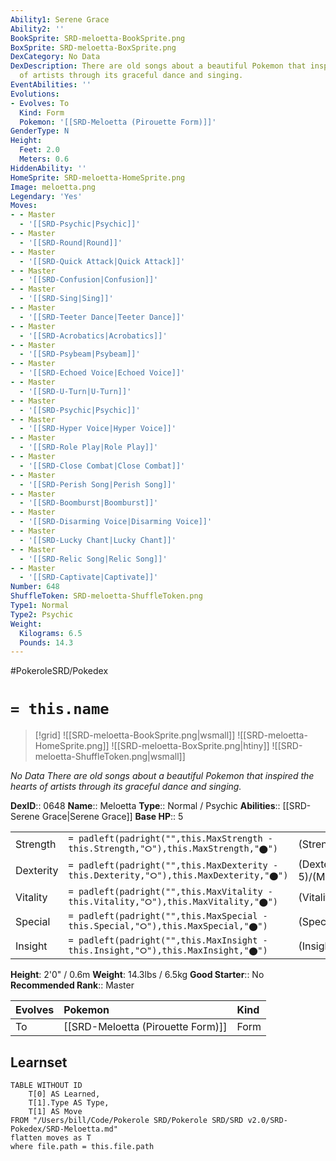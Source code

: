 ```yaml
---
Ability1: Serene Grace
Ability2: ''
BookSprite: SRD-meloetta-BookSprite.png
BoxSprite: SRD-meloetta-BoxSprite.png
DexCategory: No Data
DexDescription: There are old songs about a beautiful Pokemon that inspired the hearts
  of artists through its graceful dance and singing.
EventAbilities: ''
Evolutions:
- Evolves: To
  Kind: Form
  Pokemon: '[[SRD-Meloetta (Pirouette Form)]]'
GenderType: N
Height:
  Feet: 2.0
  Meters: 0.6
HiddenAbility: ''
HomeSprite: SRD-meloetta-HomeSprite.png
Image: meloetta.png
Legendary: 'Yes'
Moves:
- - Master
  - '[[SRD-Psychic|Psychic]]'
- - Master
  - '[[SRD-Round|Round]]'
- - Master
  - '[[SRD-Quick Attack|Quick Attack]]'
- - Master
  - '[[SRD-Confusion|Confusion]]'
- - Master
  - '[[SRD-Sing|Sing]]'
- - Master
  - '[[SRD-Teeter Dance|Teeter Dance]]'
- - Master
  - '[[SRD-Acrobatics|Acrobatics]]'
- - Master
  - '[[SRD-Psybeam|Psybeam]]'
- - Master
  - '[[SRD-Echoed Voice|Echoed Voice]]'
- - Master
  - '[[SRD-U-Turn|U-Turn]]'
- - Master
  - '[[SRD-Psychic|Psychic]]'
- - Master
  - '[[SRD-Hyper Voice|Hyper Voice]]'
- - Master
  - '[[SRD-Role Play|Role Play]]'
- - Master
  - '[[SRD-Close Combat|Close Combat]]'
- - Master
  - '[[SRD-Perish Song|Perish Song]]'
- - Master
  - '[[SRD-Boomburst|Boomburst]]'
- - Master
  - '[[SRD-Disarming Voice|Disarming Voice]]'
- - Master
  - '[[SRD-Lucky Chant|Lucky Chant]]'
- - Master
  - '[[SRD-Relic Song|Relic Song]]'
- - Master
  - '[[SRD-Captivate|Captivate]]'
Number: 648
ShuffleToken: SRD-meloetta-ShuffleToken.png
Type1: Normal
Type2: Psychic
Weight:
  Kilograms: 6.5
  Pounds: 14.3
---
```


#PokeroleSRD/Pokedex

# `= this.name`

> [!grid]
> ![[SRD-meloetta-BookSprite.png|wsmall]]
> ![[SRD-meloetta-HomeSprite.png]]
> ![[SRD-meloetta-BoxSprite.png|htiny]]
> ![[SRD-meloetta-ShuffleToken.png|wsmall]]


*No Data*
*There are old songs about a beautiful Pokemon that inspired the hearts of artists through its graceful dance and singing.*

**DexID**:: 0648
**Name**:: Meloetta
**Type**:: Normal / Psychic
**Abilities**:: [[SRD-Serene Grace|Serene Grace]]
**Base HP**:: 5

|           |                                                                                        |                                          |
| --------- | -------------------------------------------------------------------------------------- | ---------------------------------------- |
| Strength  | `= padleft(padright("",this.MaxStrength - this.Strength,"⭘"),this.MaxStrength,"⬤")`    | (Strength::5)/(MaxStrength::5)   |
| Dexterity | `= padleft(padright("",this.MaxDexterity - this.Dexterity,"⭘"),this.MaxDexterity,"⬤")` | (Dexterity:: 5)/(MaxDexterity::5) |
| Vitality  | `= padleft(padright("",this.MaxVitality - this.Vitality,"⭘"),this.MaxVitality,"⬤")`    | (Vitality::5)/(MaxVitality::5)   |
| Special   | `= padleft(padright("",this.MaxSpecial - this.Special,"⭘"),this.MaxSpecial,"⬤")`       | (Special::7)/(MaxSpecial::7)     |
| Insight   | `= padleft(padright("",this.MaxInsight - this.Insight,"⭘"),this.MaxInsight,"⬤")`       | (Insight::7)/(MaxInsight::7)     |

**Height**: 2'0" / 0.6m
**Weight**: 14.3lbs / 6.5kg
**Good Starter**:: No
**Recommended Rank**:: Master

| Evolves   | Pokemon                           | Kind   |
|:----------|:----------------------------------|:-------|
| To        | [[SRD-Meloetta (Pirouette Form)]] | Form   |

## Learnset

```dataview
TABLE WITHOUT ID
    T[0] AS Learned,
    T[1].Type AS Type,
    T[1] AS Move
FROM "/Users/bill/Code/Pokerole SRD/Pokerole SRD/SRD v2.0/SRD-Pokedex/SRD-Meloetta.md"
flatten moves as T
where file.path = this.file.path
```
